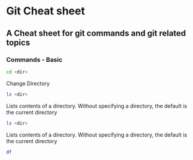 # Git Cheat sheet
## A Cheat sheet for git commands and git related topics

### Commands - Basic

```bash
cd <dir>
```
Change Directory

```bash
ls <dir>
```
Lists contents of a directory. Without specifying a directory, the default is the current directory


```bash
ls <dir>
```
Lists contents of a directory. Without specifying a directory, the default is the current directory

```bash
df
```



